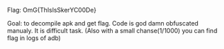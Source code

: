 Flag: OmG{ThIsIsSkerYC00De}

Goal: to decompile apk and get flag. Code is god damn obfuscated manualy. It is difficult task.
(Also with a small chanse(1/1000) you can find flag in logs of adb)
